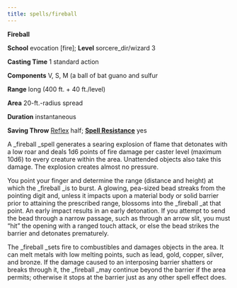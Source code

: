 ```yaml
---
title: spells/fireball
---
```

 **Fireball**

**School** evocation [fire]; **Level** sorcere_dir/wizard 3

**Casting Time** 1 standard action

**Components** V, S, M (a ball of bat guano and sulfur

**Range** long (400 ft. + 40 ft./level)

**Area** 20-ft.-radius spread

**Duration** instantaneous

**Saving Throw** [Reflex](../combat#_reflex) half; **[Spell Resistance](../glossary#_spell-resistance)** yes

A _fireball _spell generates a searing explosion of flame that detonates with a low roar and deals 1d6 points of fire damage per caster level (maximum 10d6) to every creature within the area. Unattended objects also take this damage. The explosion creates almost no pressure.

You point your finger and determine the range (distance and height) at which the _fireball _is to burst. A glowing, pea-sized bead streaks from the pointing digit and, unless it impacts upon a material body or solid barrier prior to attaining the prescribed range, blossoms into the _fireball _at that point. An early impact results in an early detonation. If you attempt to send the bead through a narrow passage, such as through an arrow slit, you must “hit” the opening with a ranged touch attack, or else the bead strikes the barrier and detonates prematurely.

The _fireball _sets fire to combustibles and damages objects in the area. It can melt metals with low melting points, such as lead, gold, copper, silver, and bronze. If the damage caused to an interposing barrier shatters or breaks through it, the _fireball _may continue beyond the barrier if the area permits; otherwise it stops at the barrier just as any other spell effect does.

